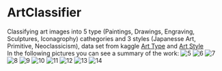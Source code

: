# ArtClassifier
Classifying art images into 5 type (Paintings, Drawings, Engraving, Sculptures, Iconagrophy) cathegories and 3 styles (Japanesse Art, Primitive, Neoclassicism), data set from kaggle [Art Type](https://www.kaggle.com/datasets/thedownhill/art-images-drawings-painting-sculpture-engraving) and [Art Style](https://www.kaggle.com/datasets/sivarazadi/wikiart-art-movementsstyles/data)<br />
In the following pictures you can see a summary of the work:
![5](https://github.com/user-attachments/assets/98563693-a1e5-43f8-b05d-25df7cc77809)
![6](https://github.com/user-attachments/assets/9de84cd7-95f5-43a9-8c5b-0c3bd1a56bc0)
![7](https://github.com/user-attachments/assets/91e8fd66-aff8-4957-a3cd-8752b5c9cb03)
![8](https://github.com/user-attachments/assets/b11079b8-2eed-4c83-90e2-cfdadb05be56)
![9](https://github.com/user-attachments/assets/fe30847c-1a5c-437d-8f25-961b371c0a34)
![10](https://github.com/user-attachments/assets/21bae4d7-cb67-4258-9068-8896293faa26)
![11](https://github.com/user-attachments/assets/3aa77b2d-9a39-4bfb-b765-7ef25136be05)
![12](https://github.com/user-attachments/assets/932bd2be-d7a1-44af-a0b4-4f1060e82148)
![13](https://github.com/user-attachments/assets/4baf06ba-3613-447c-863d-dbdcb3848473)
![14](https://github.com/user-attachments/assets/7c534fb0-8b36-439b-9b0b-c80498500b07)
